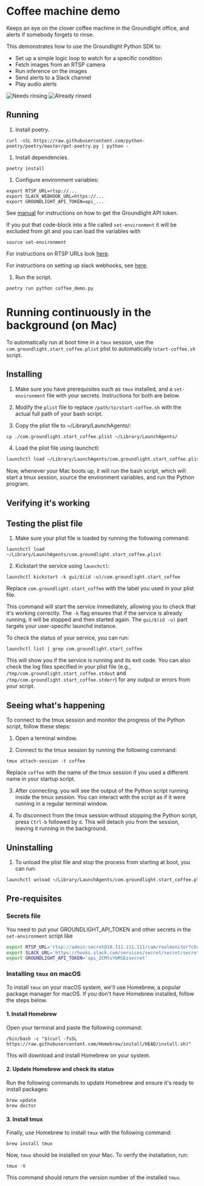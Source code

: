 # Coffee machine demo

Keeps an eye on the clover coffee machine in the Groundlight office, and alerts if somebody forgets to rinse.

This demonstrates how to use the Groundlight Python SDK to:
- Set up a simple logic loop to watch for a specific condition
- Fetch images from an RTSP camera
- Run inference on the images
- Send alerts to a Slack channel
- Play audio alerts 

![Needs rinsing](./static/coffee-present.png)
![Already rinsed](./static/coffee-not-present.png)

## Running

1. Install poetry.

``` shell
curl -sSL https://raw.githubusercontent.com/python-poetry/poetry/master/get-poetry.py | python -
```

1. Install dependencies.

``` shell
poetry install
```

1. Configure environment variables:

``` shell
export RTSP_URL=rtsp://...
export SLACK_WEBHOOK_URL=https://...
export GROUNDLIGHT_API_TOKEN=api_...
```

See [manual](https://code.groundlight.ai/python-sdk/docs/getting-started/api-tokens) for instructions on how to get the Groundlight API token.

If you put that code-block into a file called `set-environment` it will be excluded from git and you can load the variables with

```
source set-environment
```

For instructions on RTSP URLs look [here](https://github.com/groundlight/stream/blob/main/CAMERAS.md).

For instructions on setting up slack webhooks, see [here](https://api.slack.com/messaging/webhooks).

1. Run the script.

``` shell
poetry run python coffee_demo.py
```

# Running continuously in the background (on Mac)

To automatically run at boot time in a `tmux` session, use the `com.groundlight.start_coffee.plist` plist to automatically i`start-coffee.sh` script.  

## Installing

1. Make sure you have prerequisites such as `tmux` installed, and a `set-environment` file with your secrets.  Instructions for both are below.

2. Modify the `plist` file to replace `/path/to/start-coffee.sh` with the actual full path of your bash script.

3.  Copy the plist file to ~/Library/LaunchAgents/:

``` bash
cp ./com.groundlight.start_coffee.plist ~/Library/LaunchAgents/
```

4.  Load the plist file using launchctl:

``` bash
launchctl load ~/Library/LaunchAgents/com.groundlight.start_coffee.plist 
```

Now, whenever your Mac boots up, it will run the bash script, which will start a tmux session, source the environment variables, and run the Python program.


## Verifying it's working

## Testing the plist file

1. Make sure your plist file is loaded by running the following command:

```
launchctl load ~/Library/LaunchAgents/com.groundlight.start_coffee.plist
```

2. Kickstart the service using `launchctl`:

```
launchctl kickstart -k gui/$(id -u)/com.groundlight.start_coffee
```

Replace `com.groundlight.start_coffee` with the label you used in your plist file.

This command will start the service immediately, allowing you to check that it's working correctly. The `-k` flag ensures that if the service is already running, it will be stopped and then started again. The `gui/$(id -u)` part targets your user-specific launchd instance.

To check the status of your service, you can run:

```
launchctl list | grep com.groundlight.start_coffee
```

This will show you if the service is running and its exit code. You can also check the log files specified in your plist file (e.g., `/tmp/com.groundlight.start_coffee.stdout` and `/tmp/com.groundlight.start_coffee.stderr`) for any output or errors from your script.

## Seeing what's happening

To connect to the tmux session and monitor the progress of the Python script, follow these steps:

1. Open a terminal window.

2. Connect to the tmux session by running the following command:

```
tmux attach-session -t coffee
```

Replace `coffee` with the name of the tmux session if you used a different name in your startup script.

3. After connecting, you will see the output of the Python script running inside the tmux session. You can interact with the script as if it were running in a regular terminal window.

4. To disconnect from the tmux session without stopping the Python script, press `Ctrl-b` followed by `d`. This will detach you from the session, leaving it running in the background.

## Uninstalling

1.  To unload the plist file and stop the process from starting at boot, you can run:

``` bash
launchctl unload ~/Library/LaunchAgents/com.groundlight.start_coffee.plist
``` 

## Pre-requisites

### Secrets file

You need to put your GROUNDLIGHT_API_TOKEN and other secrets in the `set-environment` script like

``` bash
export RTSP_URL='rtsp://admin:secret@10.111.111.111/cam/realmonitor?channel=1&subtype=0'
export SLACK_URL='https://hooks.slack.com/services/secret/secret/secret'
export GROUNDLIGHT_API_TOKEN='api_2CMtsYbMSEzsecret'
```

### Installing `tmux` on macOS

To install `tmux` on your macOS system, we'll use Homebrew, a popular package manager for macOS. If you don't have Homebrew installed, follow the steps below.

#### 1. Install Homebrew

Open your terminal and paste the following command:

```
/bin/bash -c "$(curl -fsSL https://raw.githubusercontent.com/Homebrew/install/HEAD/install.sh)"
```

This will download and install Homebrew on your system.

#### 2. Update Homebrew and check its status

Run the following commands to update Homebrew and ensure it's ready to install packages:

```
brew update
brew doctor
```

#### 3. Install tmux

Finally, use Homebrew to install `tmux` with the following command:

```
brew install tmux
```

Now, `tmux` should be installed on your Mac. To verify the installation, run:

```
tmux -V
```

This command should return the version number of the installed `tmux`.

